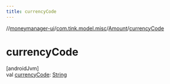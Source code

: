 ```yaml
---
title: currencyCode
---
```

//[moneymanager-ui](../../../index.html)/[com.tink.model.misc](../index.html)/[Amount](index.html)/[currencyCode](currency-code.html)



# currencyCode



[androidJvm]\
val [currencyCode](currency-code.html): [String](https://kotlinlang.org/api/latest/jvm/stdlib/kotlin/-string/index.html)




